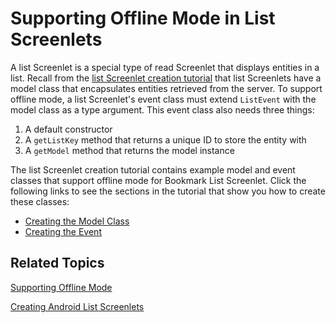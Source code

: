 # Supporting Offline Mode in List Screenlets [](id=supporting-offline-mode-in-list-screenlets)

A list Screenlet is a special type of read Screenlet that displays entities in a 
list. Recall from the 
[list Screenlet creation tutorial](/develop/tutorials/-/knowledge_base/7-1/creating-android-list-screenlets) 
that list Screenlets have a model class that encapsulates entities retrieved
from the server. To support offline mode, a list Screenlet's event class must
extend `ListEvent` with the model class as a type argument. This event class
also needs three things: 

1. A default constructor 
2. A `getListKey` method that returns a unique ID to store the entity with 
3. A `getModel` method that returns the model instance 

The list Screenlet creation tutorial contains example model and event classes 
that support offline mode for Bookmark List Screenlet. Click the following links 
to see the sections in the tutorial that show you how to create these classes: 

- [Creating the Model Class](/develop/tutorials/-/knowledge_base/7-1/creating-the-model-class) 
- [Creating the Event](/develop/tutorials/-/knowledge_base/7-1/creating-the-interactor-0#creating-the-screenlets-event)

## Related Topics [](id=related-topics)

[Supporting Offline Mode](/develop/tutorials/-/knowledge_base/7-1/supporting-offline-mode)

[Creating Android List Screenlets](/develop/tutorials/-/knowledge_base/7-1/creating-android-list-screenlets)
